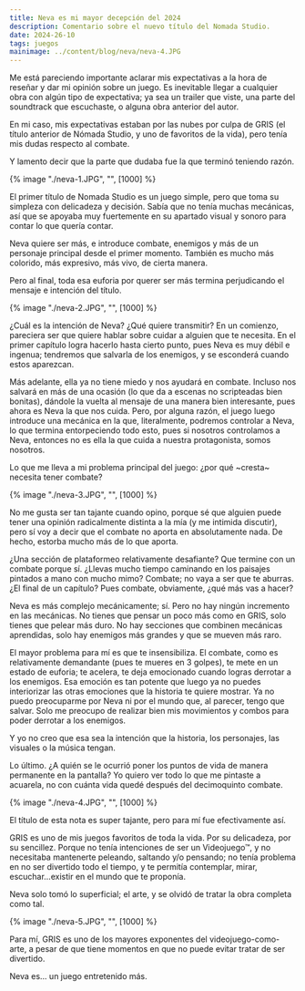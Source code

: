 ```yaml
---
title: Neva es mi mayor decepción del 2024
description: Comentario sobre el nuevo título del Nomada Studio.
date: 2024-26-10
tags: juegos
mainimage: ../content/blog/neva/neva-4.JPG
---
```


Me está pareciendo importante aclarar mis expectativas a la hora de reseñar y dar mi opinión sobre un juego. Es inevitable llegar a cualquier obra con algún tipo de expectativa; ya sea un trailer que viste, una parte del soundtrack que escuchaste, o alguna obra anterior del autor.

En mi caso, mis expectativas estaban por las nubes por culpa de GRIS (el título anterior de Nómada Studio, y uno de favoritos de la vida), pero tenía mis dudas respecto al combate.

Y lamento decir que la parte que dudaba fue la que terminó teniendo razón.

{% image "./neva-1.JPG", "", [1000] %}

El primer título de Nomada Studio es un juego simple, pero que toma su simpleza con delicadeza y decisión. Sabía que no tenía muchas mecánicas, así que se apoyaba muy fuertemente en su apartado visual y sonoro para contar lo que quería contar.

Neva quiere ser más, e introduce combate, enemigos y más de un personaje principal desde el primer momento. También es mucho más colorido, más expresivo, más vivo, de cierta manera.

Pero al final, toda esa euforia por querer ser más termina perjudicando el mensaje e intención del título.

{% image "./neva-2.JPG", "", [1000] %}

¿Cuál es la intención de Neva? ¿Qué quiere transmitir? En un comienzo, pareciera ser que quiere hablar sobre cuidar a alguien que te necesita. En el primer capítulo logra hacerlo hasta cierto punto, pues Neva es muy débil e ingenua; tendremos que salvarla de los enemigos, y se esconderá cuando estos aparezcan.

Más adelante, ella ya no tiene miedo y nos ayudará en combate. Incluso nos salvará en más de una ocasión (lo que da a escenas no scripteadas bien bonitas), dándole la vuelta al mensaje de una manera bien interesante, pues ahora es Neva la que nos cuida. Pero, por alguna razón, el juego luego introduce una mecánica en la que, literalmente, podremos controlar a Neva, lo que termina entorpeciendo todo esto, pues si nosotros controlamos a Neva, entonces no es ella la que cuida a nuestra protagonista, somos nosotros.

Lo que me lleva a mi problema principal del juego: ¿por qué ~cresta~ necesita tener combate?

{% image "./neva-3.JPG", "", [1000] %}

No me gusta ser tan tajante cuando opino, porque sé que alguien puede tener una opinión radicalmente distinta a la mía (y me intimida discutir), pero sí voy a decir que el combate no aporta en absolutamente nada. De hecho, estorba mucho más de lo que aporta.

¿Una sección de plataformeo relativamente desafiante? Que termine con un combate porque sí. ¿Llevas mucho tiempo caminando en los paisajes pintados a mano con mucho mimo? Combate; no vaya a ser que te aburras. ¿El final de un capítulo? Pues combate, obviamente, ¿qué más vas a hacer?

Neva es más complejo mecánicamente; sí. Pero no hay ningún incremento en las mecánicas. No tienes que pensar un poco más como en GRIS, solo tienes que pelear más duro. No hay secciones que combinen mecánicas aprendidas, solo hay enemigos más grandes y que se mueven más raro.

El mayor problema para mí es que te insensibiliza. El combate, como es relativamente demandante (pues te mueres en 3 golpes), te mete en un estado de euforia; te acelera, te deja emocionado cuando logras derrotar a los enemigos. Esa emoción es tan potente que luego ya no puedes interiorizar las otras emociones que la historia te quiere mostrar. Ya no puedo preocuparme por Neva ni por el mundo que, al parecer, tengo que salvar. Solo me preocupo de realizar bien mis movimientos y combos para poder derrotar a los enemigos.

Y yo no creo que esa sea la intención que la historia, los personajes, las visuales o la música tengan.

Lo último. ¿A quién se le ocurrió poner los puntos de vida de manera permanente en la pantalla? Yo quiero ver todo lo que me pintaste a acuarela, no con cuánta vida quedé después del decimoquinto combate.

{% image "./neva-4.JPG", "", [1000] %}

El título de esta nota es super tajante, pero para mí fue efectivamente así.

GRIS es uno de mis juegos favoritos de toda la vida. Por su delicadeza, por su sencillez. Porque no tenía intenciones de ser un Videojuego™, y no necesitaba mantenerte peleando, saltando y/o pensando; no tenía problema en no ser divertido todo el tiempo, y te permitía contemplar, mirar, escuchar…existir en el mundo que te proponía.

Neva solo tomó lo superficial; el arte, y se olvidó de tratar la obra completa como tal.

{% image "./neva-5.JPG", "", [1000] %}

Para mí, GRIS es uno de los mayores exponentes del videojuego-como-arte, a pesar de que tiene momentos en que no puede evitar tratar de ser divertido.

Neva es… un juego entretenido más.
